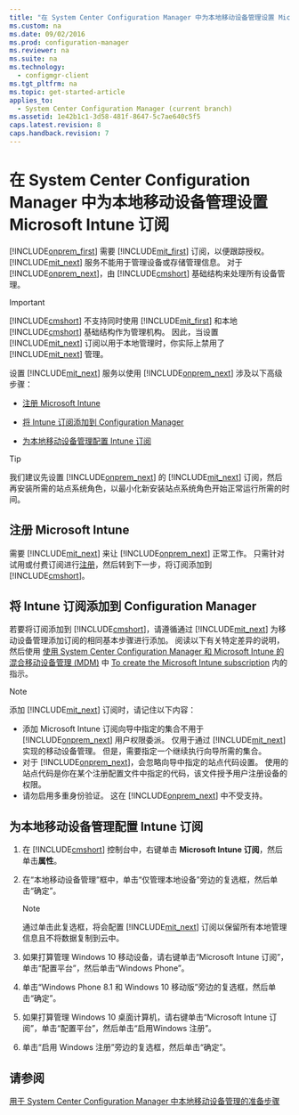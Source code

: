 ```yaml
---
title: "在 System Center Configuration Manager 中为本地移动设备管理设置 Microsoft Intune 订阅"
ms.custom: na
ms.date: 09/02/2016
ms.prod: configuration-manager
ms.reviewer: na
ms.suite: na
ms.technology: 
  - configmgr-client
ms.tgt_pltfrm: na
ms.topic: get-started-article
applies_to: 
  - System Center Configuration Manager (current branch)
ms.assetid: 1e42b1c1-3d58-481f-8647-5c7ae640c5f5
caps.latest.revision: 8
caps.handback.revision: 7
---
```

# 在 System Center Configuration Manager 中为本地移动设备管理设置 Microsoft Intune 订阅
[!INCLUDE[onprem_first](../LocTest/includes/onprem_first_md.md)] 需要 [!INCLUDE[mit_first](../LocTest/includes/mit_first_md.md)] 订阅，以便跟踪授权。[!INCLUDE[mit_next](../LocTest/includes/mit_next_md.md)] 服务不能用于管理设备或存储管理信息。 对于 [!INCLUDE[onprem_next](../LocTest/includes/onprem_next_md.md)]，由 [!INCLUDE[cmshort](../LocTest/includes/cmshort_md.md)] 基础结构来处理所有设备管理。  
  
> [!IMPORTANT]  
>  [!INCLUDE[cmshort](../LocTest/includes/cmshort_md.md)] 不支持同时使用 [!INCLUDE[mit_first](../LocTest/includes/mit_first_md.md)] 和本地 [!INCLUDE[cmshort](../LocTest/includes/cmshort_md.md)] 基础结构作为管理机构。 因此，当设置 [!INCLUDE[mit_next](../LocTest/includes/mit_next_md.md)] 订阅以用于本地管理时，你实际上禁用了 [!INCLUDE[mit_next](../LocTest/includes/mit_next_md.md)] 管理。  
  
 设置 [!INCLUDE[mit_next](../LocTest/includes/mit_next_md.md)] 服务以使用 [!INCLUDE[onprem_next](../LocTest/includes/onprem_next_md.md)] 涉及以下高级步骤：  
  
-   [注册 Microsoft Intune](#bkmk_signup)  
  
-   [将 Intune 订阅添加到 Configuration Manager](#bkmk_addSub)  
  
-   [为本地移动设备管理配置 Intune 订阅](#bkmk_configure)  
  
> [!TIP]  
>  我们建议先设置 [!INCLUDE[onprem_next](../LocTest/includes/onprem_next_md.md)] 的 [!INCLUDE[mit_next](../LocTest/includes/mit_next_md.md)] 订阅，然后再安装所需的站点系统角色，以最小化新安装站点系统角色开始正常运行所需的时间。  
  
##  <a name="bkmk_signup"></a> 注册 Microsoft Intune  
 需要 [!INCLUDE[mit_next](../LocTest/includes/mit_next_md.md)] 来让 [!INCLUDE[onprem_next](../LocTest/includes/onprem_next_md.md)] 正常工作。 只需针对试用或付费订阅进行[注册](http://www.microsoft.com/en-us/server-cloud/products/microsoft-intune/)，然后转到下一步，将订阅添加到 [!INCLUDE[cmshort](../LocTest/includes/cmshort_md.md)]。  
  
##  <a name="bkmk_addSub"></a> 将 Intune 订阅添加到 Configuration Manager  
 若要将订阅添加到 [!INCLUDE[cmshort](../LocTest/includes/cmshort_md.md)]，请遵循通过 [!INCLUDE[mit_next](../LocTest/includes/mit_next_md.md)] 为移动设备管理添加订阅的相同基本步骤进行添加。 阅读以下有关特定差异的说明，然后使用 [使用 System Center Configuration Manager 和 Microsoft Intune 的混合移动设备管理 \(MDM\)](../LocTest/Hybrid-mobile-device-management--MDM--with-System-Center-Configuration-Manager-and-Microsoft-Intune.md) 中 [To create the Microsoft Intune subscription](../LocTest/Hybrid-mobile-device-management--MDM--with-System-Center-Configuration-Manager-and-Microsoft-Intune.md#bkmk_subscription) 内的指示。  
  
> [!NOTE]  
>  添加 [!INCLUDE[mit_next](../LocTest/includes/mit_next_md.md)] 订阅时，请记住以下内容：  
>   
>  -   添加 Microsoft Intune 订阅向导中指定的集合不用于 [!INCLUDE[onprem_next](../LocTest/includes/onprem_next_md.md)] 用户权限委派。 仅用于通过 [!INCLUDE[mit_next](../LocTest/includes/mit_next_md.md)] 实现的移动设备管理。 但是，需要指定一个继续执行向导所需的集合。  
> -   对于 [!INCLUDE[onprem_next](../LocTest/includes/onprem_next_md.md)]，会忽略向导中指定的站点代码设置。 使用的站点代码是你在某个注册配置文件中指定的代码，该文件授予用户注册设备的权限。  
> -   请勿启用多重身份验证。 这在 [!INCLUDE[onprem_next](../LocTest/includes/onprem_next_md.md)] 中不受支持。  
  
##  <a name="bkmk_configure"></a> 为本地移动设备管理配置 Intune 订阅  
  
1.  在 [!INCLUDE[cmshort](../LocTest/includes/cmshort_md.md)] 控制台中，右键单击 **Microsoft Intune 订阅**，然后单击**属性**。  
  
2.  在“本地移动设备管理”框中，单击“仅管理本地设备”旁边的复选框，然后单击“确定”。  
  
    > [!NOTE]  
    >  通过单击此复选框，将会配置 [!INCLUDE[mit_next](../LocTest/includes/mit_next_md.md)] 订阅以保留所有本地管理信息且不将数据复制到云中。  
  
3.  如果打算管理 Windows 10 移动设备，请右键单击“Microsoft Intune 订阅”，单击“配置平台”，然后单击“Windows Phone”。  
  
4.  单击“Windows Phone 8.1 和 Windows 10 移动版”旁边的复选框，然后单击“确定”。  
  
5.  如果打算管理 Windows 10 桌面计算机，请右键单击“Microsoft Intune 订阅”，单击“配置平台”，然后单击“启用Windows 注册”。  
  
6.  单击“启用 Windows 注册”旁边的复选框，然后单击“确定”。  
  
## 请参阅  
 [用于 System Center Configuration Manager 中本地移动设备管理的准备步骤](../LocTest/Preparation-steps-for-On-premises-Mobile-Device-Management-in-System-Center-Configuration-Manager.md)